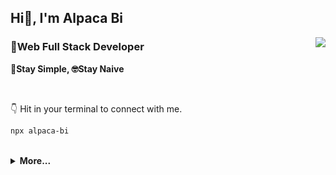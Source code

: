 <h2>Hi👋, I'm Alpaca Bi</h2>

<img align="right" src="https://github-stat.alpaca.run/api?username=alpacabi&show_icons=true&include_all_commits=true"/>

<!-- <img src="https://github-stat.alpaca.run/api/top-langs/?username=alpacabi&layout=compact&card_width=445"/> -->

### 💼**Web Full Stack Developer**  
**🐸Stay Simple, 🤓Stay Naive**


<br/>

👇 Hit in your terminal to connect with me.

```bash
npx alpaca-bi
```

<br/>

<details>
 <summary><b>More...</b></summary>  
    
## 😎 A little more about me...  

```go
AlpacaBi := &Info {
    Name: "Alpaca Bi",
    Age: 25,
    Work: "Web Full Stack Developer",
    Email: "biguokang@outlook.com",
    Wechat: "workbiguokang",
    Website: "https://alpaca.run",
    Location: "Guangzhou China"
}
```

## ⚡ Technologies

Lanuage  
![JavaScript](https://img.shields.io/badge/-JavaScript-black?style=flat-square&logo=javascript)
![Go](https://img.shields.io/badge/-Go-black?style=flat-square&logo=Go)
![Python](https://img.shields.io/badge/-Python-black?style=flat-square&logo=Python)
![TypeScript](https://img.shields.io/badge/-TypeScript-007ACC?style=flat-square&logo=typescript)
![Rust](https://img.shields.io/badge/-Rust-000000?style=flat-square&logo=Rust)


Framework  
![Vue](https://img.shields.io/badge/-Vue-000000?style=flat-square&logo=Vue.js)
![Polymer](https://img.shields.io/badge/-Polymer-black?style=flat-square&logo=polymer-project)
![React](https://img.shields.io/badge/-React-black?style=flat-square&logo=react)

Tools  
![Nodejs](https://img.shields.io/badge/-Nodejs-black?style=flat-square&logo=Node.js)
![Redis](https://img.shields.io/badge/-Redis-black?style=flat-square&logo=Redis)
![MySQL](https://img.shields.io/badge/-MySQL-black?style=flat-square&logo=mysql)
![Docker](https://img.shields.io/badge/-Docker-black?style=flat-square&logo=Docker)
![Nginx](https://img.shields.io/badge/-Nginx-black?style=flat-square&logo=Nginx)
![GitHub](https://img.shields.io/badge/-GitHub-181717?style=flat-square&logo=github)


Others  
![Linux](https://img.shields.io/badge/-Linux-black?style=flat-square&logo=Linux)
![Deepin](https://img.shields.io/badge/-Deepin-007CFF?style=flat-square&logo=deepin)
![Centos](https://img.shields.io/badge/-Centos-262577?style=flat-square&logo=Centos)
![Raspberry Pi](https://img.shields.io/badge/-Raspberry%20Pi-C51A4A?style=flat-square&logo=Raspberry-Pi)




</details>



